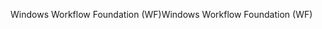 <span data-ttu-id="a4c17-101">Windows Workflow Foundation (WF)</span><span class="sxs-lookup"><span data-stu-id="a4c17-101">Windows Workflow Foundation (WF)</span></span>